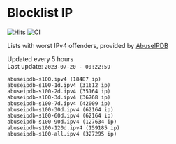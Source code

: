 # Blocklist IP

[![Hits](https://hits.seeyoufarm.com/api/count/incr/badge.svg?url=https%3A%2F%2Fgithub.com%2Fborestad%2Fblocklist-ip%2F&count_bg=%2379C83D&title_bg=%23555555&icon=&icon_color=%23E7E7E7&title=hits&edge_flat=false)](https://hits.seeyoufarm.com)  ![CI](https://img.shields.io/github/workflow/status/borestad/blocklist-ip/CI?style=flat-square)

Lists with worst IPv4 offenders, provided by [AbuseIPDB](https://www.abuseipdb.com/)

<!-- FOOTER-PLACEHOLDER -->
Updated every 5 hours<br>
Last update: `2023-07-20 - 00:22:59`
```
abuseipdb-s100.ipv4 (18487 ip)
abuseipdb-s100-1d.ipv4 (31612 ip)
abuseipdb-s100-2d.ipv4 (35164 ip)
abuseipdb-s100-3d.ipv4 (36768 ip)
abuseipdb-s100-7d.ipv4 (42009 ip)
abuseipdb-s100-30d.ipv4 (62164 ip)
abuseipdb-s100-60d.ipv4 (62164 ip)
abuseipdb-s100-90d.ipv4 (127634 ip)
abuseipdb-s100-120d.ipv4 (159185 ip)
abuseipdb-s100-all.ipv4 (327295 ip)
```
